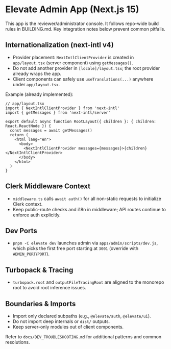 # Elevate Admin App (Next.js 15)

This app is the reviewer/administrator console. It follows repo-wide build rules in BUILDING.md. Key integration notes below prevent common pitfalls.

## Internationalization (next-intl v4)
- Provider placement: `NextIntlClientProvider` is created in `app/layout.tsx` (server component) using `getMessages()`.
- Do not add another provider in `[locale]/layout.tsx`; the root provider already wraps the app.
- Client components can safely use `useTranslations(...)` anywhere under `app/layout.tsx`.

Example (already implemented):

```tsx
// app/layout.tsx
import { NextIntlClientProvider } from 'next-intl'
import { getMessages } from 'next-intl/server'

export default async function RootLayout({ children }: { children: React.ReactNode }) {
  const messages = await getMessages()
  return (
    <html lang="en">
      <body>
        <NextIntlClientProvider messages={messages}>{children}</NextIntlClientProvider>
      </body>
    </html>
  )
}
```

## Clerk Middleware Context
- `middleware.ts` calls `await auth()` for all non-static requests to initialize Clerk context.
- Keep public-route checks and i18n in middleware; API routes continue to enforce auth explicitly.

## Dev Ports
- `pnpm -C elevate dev` launches admin via `apps/admin/scripts/dev.js`, which picks the first free port starting at `3001` (override with `ADMIN_PORT`/`PORT`).

## Turbopack & Tracing
- `turbopack.root` and `outputFileTracingRoot` are aligned to the monorepo root to avoid root inference issues.

## Boundaries & Imports
- Import only declared subpaths (e.g., `@elevate/auth`, `@elevate/ui`).
- Do not import deep internals or `dist/` outputs.
- Keep server-only modules out of client components.

Refer to `docs/DEV_TROUBLESHOOTING.md` for additional patterns and common resolutions.
